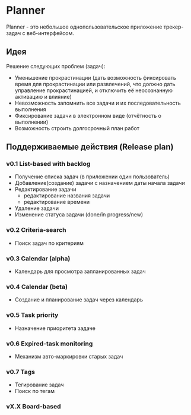 # Planner

Planner - это небольшое однопользовательское приложение трекер-задач с веб-интерфейсом.

## Идея

Решение следующих проблем (задач):

- Уменьшение прокрастинации (дать возможность фиксировать время для прокрастинации или развлечений, что должно дать управление прокрастинацией, и отключить её неосознанную активацию и влияние)
- Невозможность запомнить все задачи и их последовательность выполнения
- Фиксирование задачи в электронном виде (отчётность о выполнении)
- Возможность строить долгосрочный план работ

## Поддерживаемые действия (Release plan)

### v0.1 List-based with backlog

- Получение списка задач (в приложении один пользователь)
- Добавление(создание) задачи с назначением даты начала задачи
- Редактирование задачи
    - редактирование названия задачи
    - редактирование времени
- Удаление задачи
- Изменение статуса задачи (done/in progress/new)

### v0.2 Criteria-search

- Поиск задач по критериям

### v0.3 Calendar (alpha)

- Календарь для просмотра запланированных задач

### v0.4 Calendar (beta)

- Создание и планирование задач через календарь

### v0.5 Task priority

- Назначение приоритета задаче

### v0.6 Expired-task monitoring

- Механизм авто-маркировки старых задач

### v0.7 Tags

- Тегирование задач
- Поиск по тегам

### vX.X Board-based